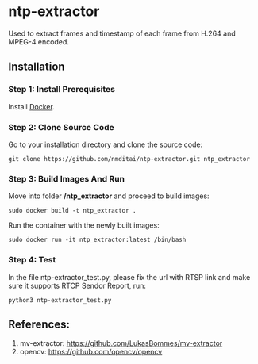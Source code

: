 # ntp-extractor
Used to extract frames and timestamp of each frame from H.264 and MPEG-4 encoded.


## Installation

### Step 1: Install Prerequisites

Install [Docker](https://docs.docker.com/).

### Step 2: Clone Source Code

Go to your installation directory and clone the source code:
```
git clone https://github.com/nmditai/ntp-extractor.git ntp_extractor
```

### Step 3: Build Images And Run

Move into folder **/ntp_extractor**  and proceed to build images:
```
sudo docker build -t ntp_extractor .
```
Run the container with the newly built images:
```
sudo docker run -it ntp_extractor:latest /bin/bash
```


### Step 4: Test

In the file ntp-extractor_test.py, please fix the url with RTSP link and make sure it supports RTCP Sendor Report, run:
```
python3 ntp-extractor_test.py
```

## References:
1. mv-extractor: https://github.com/LukasBommes/mv-extractor 
2. opencv: https://github.com/opencv/opencv


